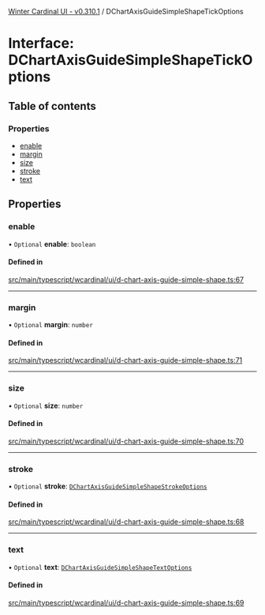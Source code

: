 [Winter Cardinal UI - v0.310.1](../index.md) / DChartAxisGuideSimpleShapeTickOptions

# Interface: DChartAxisGuideSimpleShapeTickOptions

## Table of contents

### Properties

- [enable](DChartAxisGuideSimpleShapeTickOptions.md#enable)
- [margin](DChartAxisGuideSimpleShapeTickOptions.md#margin)
- [size](DChartAxisGuideSimpleShapeTickOptions.md#size)
- [stroke](DChartAxisGuideSimpleShapeTickOptions.md#stroke)
- [text](DChartAxisGuideSimpleShapeTickOptions.md#text)

## Properties

### enable

• `Optional` **enable**: `boolean`

#### Defined in

[src/main/typescript/wcardinal/ui/d-chart-axis-guide-simple-shape.ts:67](https://github.com/winter-cardinal/winter-cardinal-ui/blob/v0.310.1/src/main/typescript/wcardinal/ui/d-chart-axis-guide-simple-shape.ts#L67)

___

### margin

• `Optional` **margin**: `number`

#### Defined in

[src/main/typescript/wcardinal/ui/d-chart-axis-guide-simple-shape.ts:71](https://github.com/winter-cardinal/winter-cardinal-ui/blob/v0.310.1/src/main/typescript/wcardinal/ui/d-chart-axis-guide-simple-shape.ts#L71)

___

### size

• `Optional` **size**: `number`

#### Defined in

[src/main/typescript/wcardinal/ui/d-chart-axis-guide-simple-shape.ts:70](https://github.com/winter-cardinal/winter-cardinal-ui/blob/v0.310.1/src/main/typescript/wcardinal/ui/d-chart-axis-guide-simple-shape.ts#L70)

___

### stroke

• `Optional` **stroke**: [`DChartAxisGuideSimpleShapeStrokeOptions`](DChartAxisGuideSimpleShapeStrokeOptions.md)

#### Defined in

[src/main/typescript/wcardinal/ui/d-chart-axis-guide-simple-shape.ts:68](https://github.com/winter-cardinal/winter-cardinal-ui/blob/v0.310.1/src/main/typescript/wcardinal/ui/d-chart-axis-guide-simple-shape.ts#L68)

___

### text

• `Optional` **text**: [`DChartAxisGuideSimpleShapeTextOptions`](DChartAxisGuideSimpleShapeTextOptions.md)

#### Defined in

[src/main/typescript/wcardinal/ui/d-chart-axis-guide-simple-shape.ts:69](https://github.com/winter-cardinal/winter-cardinal-ui/blob/v0.310.1/src/main/typescript/wcardinal/ui/d-chart-axis-guide-simple-shape.ts#L69)

